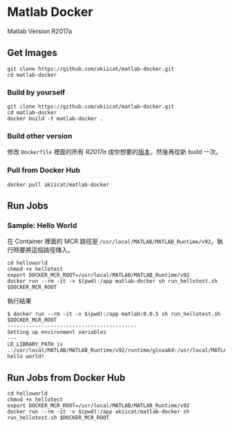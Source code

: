 # Matlab Docker

Matlab Version R2017a

## Get Images

```shell
git clone https://github.com/akiicat/matlab-docker.git
cd matlab-docker
```

### Build by yourself

```shell
git clone https://github.com/akiicat/matlab-docker.git
cd matlab-docker
docker build -t matlab-docker .
```

### Build other version

修改 `Dockerfile` 裡面的所有 *R2017a* 成你想要的[版本](https://ch.mathworks.com/products/compiler/matlab-runtime.html)，然後再從新 build 一次。

### Pull from Docker Hub

```shell
docker pull akiicat/matlab-docker
```

## Run Jobs

### Sample: Hello World

在 Container 裡面的 MCR 路徑是 `/usr/local/MATLAB/MATLAB_Runtime/v92`，執行時要將這個路徑傳入。

```shell
cd helloworld
chmod +x hellotest
export DOCKER_MCR_ROOT=/usr/local/MATLAB/MATLAB_Runtime/v92
docker run --rm -it -v $(pwd):/app matlab-docker sh run_hellotest.sh $DOCKER_MCR_ROOT
```

執行結果

```shell
$ docker run --rm -it -v $(pwd):/app matlab:0.0.5 sh run_hellotest.sh $DOCKER_MCR_ROOT
------------------------------------------
Setting up environment variables
---
LD_LIBRARY_PATH is .:/usr/local/MATLAB/MATLAB_Runtime/v92/runtime/glnxa64:/usr/local/MATLAB/MATLAB_Runtime/v92/bin/glnxa64:/usr/local/MATLAB/MATLAB_Runtime/v92/sys/os/glnxa64:/usr/local/MATLAB/MATLAB_Runtime/v92/sys/opengl/lib/glnxa64
hello world!
```

## Run Jobs from Docker Hub

```shell
cd helloworld
chmod +x hellotest
export DOCKER_MCR_ROOT=/usr/local/MATLAB/MATLAB_Runtime/v92
docker run --rm -it -v $(pwd):/app akiicat/matlab-docker sh run_hellotest.sh $DOCKER_MCR_ROOT
````
